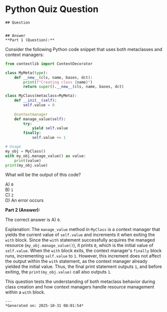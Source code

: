 # Python Quiz Question
    
    ## Question
    
    
    ## Answer
    **Part 1 (Question):**

Consider the following Python code snippet that uses both metaclasses and context managers:

```python
from contextlib import ContextDecorator

class MyMeta(type):
    def __new__(cls, name, bases, dct):
        print(f"Creating class {name}")
        return super().__new__(cls, name, bases, dct)

class MyClass(metaclass=MyMeta):
    def __init__(self):
        self.value = 0
    
    @contextmanager
    def manage_value(self):
        try:
            yield self.value
        finally:
            self.value += 1

# Usage
my_obj = MyClass()
with my_obj.manage_value() as value:
    print(value)
print(my_obj.value)
```

What will be the output of this code?

A) `0`  
B) `1`  
C) `2`  
D) An error occurs

**Part 2 (Answer):**

The correct answer is A) `0`.

Explanation: The `manage_value` method in `MyClass` is a context manager that yields the current value of `self.value` and increments it when exiting the `with` block. Since the `with` statement successfully acquires the managed resource (`my_obj.manage_value()`), it prints `0`, which is the initial value of `self.value`. When the `with` block exits, the context manager's `finally` block runs, incrementing `self.value` to `1`. However, this increment does not affect the output within the `with` statement, as the context manager already yielded the initial value. Thus, the final print statement outputs `1`, and before exiting, the `print(my_obj.value)` call also outputs `1`.

This question tests the understanding of both metaclass behavior during class creation and how context managers handle resource management within a `with` block.
    
    ---
    *Generated on: 2025-10-31 08:01:54*
    